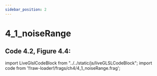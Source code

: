 ```yaml
---
sidebar_position: 2
---
```


# 4_1_noiseRange
## Code 4.2, Figure 4.4: 

import LiveGlslCodeBlock from "../../static/js/liveGLSLCodeBlock";
import code from '!!raw-loader!/frags/ch4/4_1_noiseRange.frag';

<LiveGlslCodeBlock fragName='4_1_noiseRange.frag' fragCode={code} />
